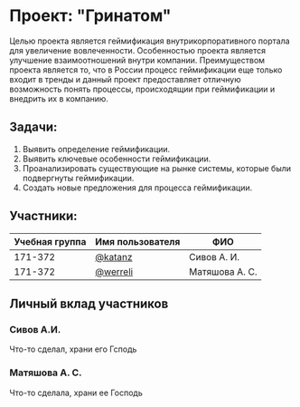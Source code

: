 # Проект: "Гринатом"

Целью проекта является геймификация внутрикорпоративного портала для увеличение вовлеченности. Особенностью проекта является улучшение взаимоотношений внутри компании. Преимуществом проекта является то, что в России процесс геймификации еще только входит в тренды и данный проект предоставляет отличную возможность понять процессы, происходящии при геймификации и внедрить их в компанию.

## Задачи:
1. Выявить определение геймификации.
2. Выявить ключевые особенности геймификации.
3. Проанализировать существующие на рынке системы, которые были подвергнуты геймификации.
4. Создать новые предложения для процесса геймификации.

## Участники: 
| Учебная группа | Имя пользователя | ФИО                      |
|----------------|------------------|--------------------------|
| 171-372        | [@katanz](https://github.com/Katanz)          | Сивов А. И.                                  
| 171-372        | [@werreli](https://github.com/Angelinamat)         | Матяшова А. С.      

## Личный вклад участников

### Сивов А.И.

Что-то сделал, храни его Гсподь

### Матяшова А. С.

Что-то сделала, храни ее Господь
